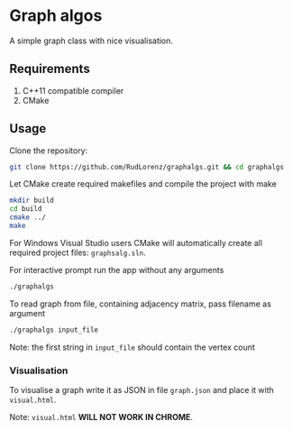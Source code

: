 # Graph algos

  A simple graph class with nice visualisation.

## Requirements

  1. C++11 compatible compiler
  2. CMake

## Usage

  Clone the repository:

  ```bash
  git clone https://github.com/RudLorenz/graphalgs.git && cd graphalgs
  ```

  Let CMake create required makefiles and compile the project with make

  ```bash
  mkdir build
  cd build
  cmake ../
  make
  ```

  For Windows Visual Studio users CMake will automatically create all required project files: `graphsalg.sln`.

  For interactive prompt run the app without any arguments

  ```bash
  ./graphalgs
  ```

  To read graph from file, containing adjacency matrix, pass filename as argument

  ```bash
  ./graphalgs input_file
  ```

  Note: the first string in `input_file` should contain the vertex count

### Visualisation

  To visualise a graph write it as JSON in file `graph.json` and place it with `visual.html`.

  Note: `visual.html` **WILL NOT WORK IN CHROME**.